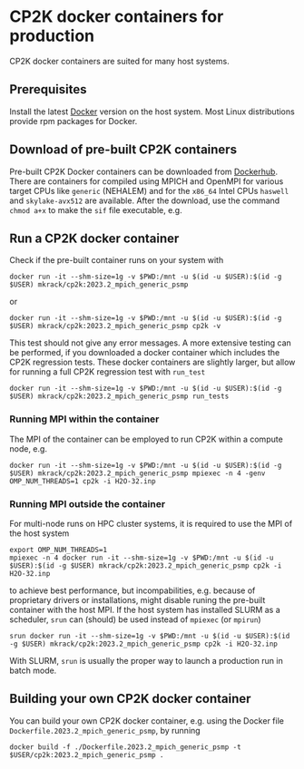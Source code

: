 # CP2K docker containers for production

CP2K docker containers are suited for many host systems.

## Prerequisites

Install the latest [Docker](https://docs.docker.com/get-docker/) version on the host system. Most Linux distributions provide rpm packages for Docker.

## Download of pre-built CP2K containers

Pre-built CP2K Docker containers can be downloaded from [Dockerhub](https://hub.docker.com/r/mkrack/cp2k/tags/). There are containers for compiled using
MPICH and OpenMPI for various target CPUs like `generic` (NEHALEM) and for the `x86_64` Intel CPUs `haswell` and `skylake-avx512` are available.
After the download, use the command `chmod a+x` to make the `sif` file executable, e.g.

## Run a CP2K docker container

Check if the pre-built container runs on your system with

```
docker run -it --shm-size=1g -v $PWD:/mnt -u $(id -u $USER):$(id -g $USER) mkrack/cp2k:2023.2_mpich_generic_psmp
```

or

```
docker run -it --shm-size=1g -v $PWD:/mnt -u $(id -u $USER):$(id -g $USER) mkrack/cp2k:2023.2_mpich_generic_psmp cp2k -v
```

This test should not give any error messages. A more extensive testing can be performed, if you downloaded a docker container which includes the
CP2K regression tests. These docker containers are slightly larger, but allow for running a full CP2K regression test with `run_test`

```
docker run -it --shm-size=1g -v $PWD:/mnt -u $(id -u $USER):$(id -g $USER) mkrack/cp2k:2023.2_mpich_generic_psmp run_tests
```

### Running MPI within the container

The MPI of the container can be employed to run CP2K within a compute node, e.g.

```
docker run -it --shm-size=1g -v $PWD:/mnt -u $(id -u $USER):$(id -g $USER) mkrack/cp2k:2023.2_mpich_generic_psmp mpiexec -n 4 -genv OMP_NUM_THREADS=1 cp2k -i H2O-32.inp
```

### Running MPI outside the container

For multi-node runs on HPC cluster systems, it is required to use the MPI of the host system

```
export OMP_NUM_THREADS=1
mpiexec -n 4 docker run -it --shm-size=1g -v $PWD:/mnt -u $(id -u $USER):$(id -g $USER) mkrack/cp2k:2023.2_mpich_generic_psmp cp2k -i H2O-32.inp
```

to achieve best performance, but incompabilities, e.g. because of proprietary drivers or installations, might disable runing the pre-built container with the host MPI.
If the host system has installed SLURM as a scheduler, `srun` can (should) be used instead of `mpiexec` (or `mpirun`)

```
srun docker run -it --shm-size=1g -v $PWD:/mnt -u $(id -u $USER):$(id -g $USER) mkrack/cp2k:2023.2_mpich_generic_psmp cp2k -i H2O-32.inp
```

With SLURM, `srun` is usually the proper way to launch a production run in batch mode.

## Building your own CP2K docker container

You can build your own CP2K docker container, e.g. using the Docker file `Dockerfile.2023.2_mpich_generic_psmp`, by running

```
docker build -f ./Dockerfile.2023.2_mpich_generic_psmp -t $USER/cp2k:2023.2_mpich_generic_psmp .
```
